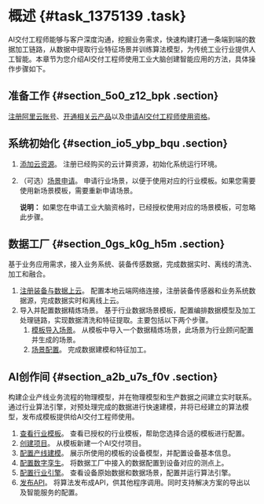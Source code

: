 # 概述 {#task_1375139 .task}

AI交付工程师能够与客户深度沟通，挖掘业务需求，快速构建打通一条端到端的数据加工链路，从数据中提取行业特征场景并训练算法模型，为传统工业行业提供人工智能。本章节为您介绍AI交付工程师使用工业大脑创建智能应用的方法，具体操作步骤如下。

## 准备工作 {#section_5o0_z12_bpk .section}

[注册阿里云账号](cn.zh-CN/.md#section_l89_y9c_n25)、[开通相关云产品](cn.zh-CN/.md#section_sr6_ysm_8is)以及[申请AI交付工程师使用资格](cn.zh-CN/.md#section_5y6_pc9_0r4)。

## 系统初始化 {#section_io5_ybp_bqu .section}

1.  [添加云资源](cn.zh-CN/.md#section_b8a_2ws_zlu)。 注册已经购买的云计算资源，初始化系统运行环境。
2.  （可选）[场景申请](cn.zh-CN/.md#section_y1c_u8e_y3c)。 申请行业场景，以便于使用对应的行业模板。如果您需要使用新场景模板，需要重新申请场景。

    **说明：** 如果您在申请工业大脑资格时，已经授权使用对应的场景模板，可忽略此步骤。


## 数据工厂 {#section_0gs_k0g_h5m .section}

基于业务应用需求，接入业务系统、装备传感数据，完成数据实时、离线的清洗、加工和融合。

1.  [注册装备与数据上云](cn.zh-CN/.md#)。 配置本地云端网络连接，注册装备传感器和业务系统数据源，完成数据实时和离线上云。
2.  导入并配置数据精炼场景。 基于行业数据场景模板，配置编排数据模型及加工处理链路，实现数据清洗和特征提取。主要包括以下两个步骤。
    1.  [模板导入场景](cn.zh-CN/快速开始-AI交付工程师/数据工厂/导入并配置数据精炼场景/模板导入场景.md#)。 从模板中导入一个数据精炼场景，此场景为行业顾问配置并生成的场景。
    2.  [场景配置](cn.zh-CN/快速开始-AI交付工程师/数据工厂/导入并配置数据精炼场景/场景配置.md#)。 完成数据建模和特征加工。

## AI创作间 {#section_a2b_u7s_f0v .section}

构建企业产线业务流程的物理模型，并在物理模型和生产数据之间建立实时联系。通过行业算法引擎，对预处理完成的数据进行快速建模，并将已经建立的算法模型，发布成模板提供给AI交付工程师使用。

1.  [查看行业模板](cn.zh-CN/快速开始-AI交付工程师/AI创作间/查看行业模板.md#)。 查看已授权的行业模板，帮助您选择合适的模板进行配置。
2.  [创建项目](cn.zh-CN/快速开始-AI交付工程师/AI创作间/创建项目.md#)。 从模板新建一个AI交付项目。
3.  [配置产线建模](cn.zh-CN/快速开始-AI交付工程师/AI创作间/配置产线建模.md#)。 展示所使用的模板的设备模型，并配置设备基本信息。
4.  [配置数字孪生](cn.zh-CN/快速开始-AI交付工程师/AI创作间/配置数字孪生.md#)。 将数据工厂中接入的数据配置到设备对应的测点上。
5.  [配置行业引擎](cn.zh-CN/快速开始-AI交付工程师/AI创作间/配置行业引擎.md#)。 查看设备原始数据和数据场景，配置并运行算法引擎。
6.  [发布API](cn.zh-CN/快速开始-AI交付工程师/AI创作间/发布API.md#)。 将算法发布成API，供其他程序调用。同时支持解决方案的导出以及智能服务的配置。

